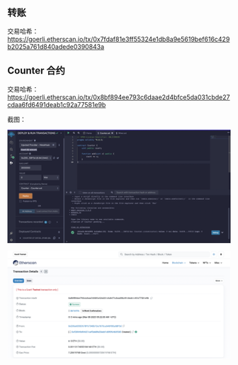 ## 转账

交易哈希：https://goerli.etherscan.io/tx/0x7fdaf81e3ff55324e1db8a9e5619bef616c429b2025a761d840adede0390843a

## Counter 合约

交易哈希：https://goerli.etherscan.io/tx/0x8bf894ee793c6daae2d4bfce5da031cbde27cdaa6fd6491deab1c92a77581e9b

截图：

![](../img/w1-1_contract.png)

![](../img/w1-1_deploy.png)